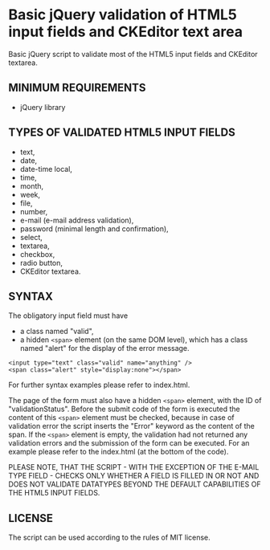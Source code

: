 # Basic jQuery validation of HTML5 input fields and CKEditor text area

Basic jQuery script to validate most of the HTML5 input fields and CKEditor textarea.

## MINIMUM REQUIREMENTS

* jQuery library

## TYPES OF VALIDATED HTML5 INPUT FIELDS

* text,
* date,
* date-time local,
* time,
* month,
* week,
* file,
* number,
* e-mail (e-mail address validation),
* password (minimal length and confirmation),
* select,
* textarea,
* checkbox,
* radio button,
* CKEditor textarea.

## SYNTAX

The obligatory input field must have

* a class named "valid",
* a hidden ```<span>``` element (on the same DOM level), which has a class named "alert" for the display of the error message.

```
<input type="text" class="valid" name="anything" />
<span class="alert" style="display:none"></span>
```

For further syntax examples please refer to index.html.

The page of the form must also have a hidden ```<span>``` element, with the ID of "validationStatus". Before the submit code of the form is executed the content of this ```<span>``` element must be checked, because in case of validation error the script inserts the "Error" keyword as the content of the span.
If the ```<span>``` element is empty, the validation had not returned any validation errors and the submission of the form can be executed. For an example please refer to the index.html (at the bottom of the code).

PLEASE NOTE, THAT THE SCRIPT - WITH THE EXCEPTION OF THE E-MAIL TYPE FIELD - CHECKS ONLY WHETHER A FIELD IS FILLED IN OR NOT AND DOES NOT VALIDATE DATATYPES BEYOND THE DEFAULT CAPABILITIES OF THE HTML5 INPUT FIELDS.

## LICENSE

The script can be used according to the rules of MIT license.
